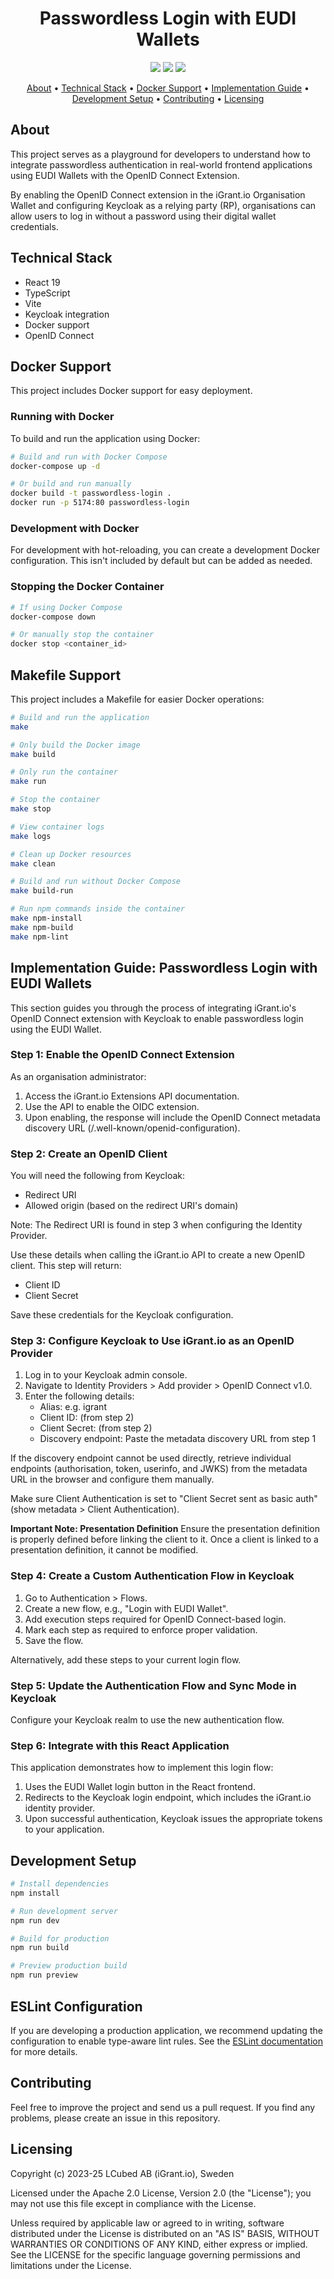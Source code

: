 <h1 align="center">
    Passwordless Login with EUDI Wallets
</h1>

<p align="center">
    <a href="https://github.com/L3-iGrant/passwordless-login-playground/commits/" title="Last Commit"><img src="https://img.shields.io/github/last-commit/L3-iGrant/passwordless-login-playground?style=flat"></a>
    <a href="https://github.com/L3-iGrant/passwordless-login-playground/issues" title="Open Issues"><img src="https://img.shields.io/github/issues/L3-iGrant/passwordless-login-playground?style=flat"></a>
    <a href="./LICENSE" title="License"><img src="https://img.shields.io/badge/License-Apache%202.0-yellowgreen?style=flat"></a>
</p>

<p align="center">
  <a href="#about">About</a> •
  <a href="#technical-stack">Technical Stack</a> •
  <a href="#docker-support">Docker Support</a> •
  <a href="#implementation-guide-passwordless-login-with-eudi-wallets">Implementation Guide</a> •
  <a href="#development-setup">Development Setup</a> •
  <a href="#contributing">Contributing</a> •
  <a href="#licensing">Licensing</a>
</p>

## About

This project serves as a playground for developers to understand how to integrate passwordless authentication in real-world frontend applications using EUDI Wallets with the OpenID Connect Extension.

By enabling the OpenID Connect extension in the iGrant.io Organisation Wallet and configuring Keycloak as a relying party (RP), organisations can allow users to log in without a password using their digital wallet credentials.

## Technical Stack

- React 19
- TypeScript
- Vite
- Keycloak integration
- Docker support
- OpenID Connect

## Docker Support

This project includes Docker support for easy deployment.

### Running with Docker

To build and run the application using Docker:

```bash
# Build and run with Docker Compose
docker-compose up -d

# Or build and run manually
docker build -t passwordless-login .
docker run -p 5174:80 passwordless-login
```

### Development with Docker

For development with hot-reloading, you can create a development Docker configuration. This isn't included by default but can be added as needed.

### Stopping the Docker Container

```bash
# If using Docker Compose
docker-compose down

# Or manually stop the container
docker stop <container_id>
```

## Makefile Support

This project includes a Makefile for easier Docker operations:

```bash
# Build and run the application
make

# Only build the Docker image
make build

# Only run the container
make run

# Stop the container
make stop

# View container logs
make logs

# Clean up Docker resources
make clean

# Build and run without Docker Compose
make build-run

# Run npm commands inside the container
make npm-install
make npm-build  
make npm-lint
```

## Implementation Guide: Passwordless Login with EUDI Wallets

This section guides you through the process of integrating iGrant.io's OpenID Connect extension with Keycloak to enable passwordless login using the EUDI Wallet.

### Step 1: Enable the OpenID Connect Extension

As an organisation administrator:
1. Access the iGrant.io Extensions API documentation.
2. Use the API to enable the OIDC extension.
3. Upon enabling, the response will include the OpenID Connect metadata discovery URL (/.well-known/openid-configuration).

### Step 2: Create an OpenID Client

You will need the following from Keycloak:
- Redirect URI
- Allowed origin (based on the redirect URI's domain)

Note: The Redirect URI is found in step 3 when configuring the Identity Provider.

Use these details when calling the iGrant.io API to create a new OpenID client. This step will return:
- Client ID
- Client Secret

Save these credentials for the Keycloak configuration.

### Step 3: Configure Keycloak to Use iGrant.io as an OpenID Provider

1. Log in to your Keycloak admin console.
2. Navigate to Identity Providers > Add provider > OpenID Connect v1.0.
3. Enter the following details:
   - Alias: e.g. igrant
   - Client ID: (from step 2)
   - Client Secret: (from step 2)
   - Discovery endpoint: Paste the metadata discovery URL from step 1

If the discovery endpoint cannot be used directly, retrieve individual endpoints (authorisation, token, userinfo, and JWKS) from the metadata URL in the browser and configure them manually.

Make sure Client Authentication is set to "Client Secret sent as basic auth" (show metadata > Client Authentication).

**Important Note: Presentation Definition**
Ensure the presentation definition is properly defined before linking the client to it. Once a client is linked to a presentation definition, it cannot be modified.

### Step 4: Create a Custom Authentication Flow in Keycloak

1. Go to Authentication > Flows.
2. Create a new flow, e.g., "Login with EUDI Wallet".
3. Add execution steps required for OpenID Connect-based login.
4. Mark each step as required to enforce proper validation.
5. Save the flow.

Alternatively, add these steps to your current login flow.

### Step 5: Update the Authentication Flow and Sync Mode in Keycloak

Configure your Keycloak realm to use the new authentication flow.

### Step 6: Integrate with this React Application

This application demonstrates how to implement this login flow:
1. Uses the EUDI Wallet login button in the React frontend.
2. Redirects to the Keycloak login endpoint, which includes the iGrant.io identity provider.
3. Upon successful authentication, Keycloak issues the appropriate tokens to your application.

## Development Setup

```bash
# Install dependencies
npm install

# Run development server
npm run dev

# Build for production
npm run build

# Preview production build
npm run preview
```

## ESLint Configuration

If you are developing a production application, we recommend updating the configuration to enable type-aware lint rules. See the [ESLint documentation](https://eslint.org/) for more details.

## Contributing

Feel free to improve the project and send us a pull request. If you find any problems, please create an issue in this repository.

## Licensing

Copyright (c) 2023-25 LCubed AB (iGrant.io), Sweden

Licensed under the Apache 2.0 License, Version 2.0 (the "License"); you may not use this file except in compliance with the License.

Unless required by applicable law or agreed to in writing, software distributed under the License is distributed on an "AS IS" BASIS, WITHOUT WARRANTIES OR CONDITIONS OF ANY KIND, either express or implied. See the LICENSE for the specific language governing permissions and limitations under the License.
